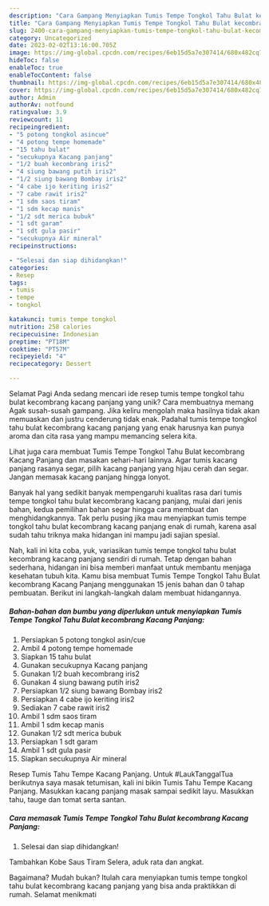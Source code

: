 ```yaml
---
description: "Cara Gampang Menyiapkan Tumis Tempe Tongkol Tahu Bulat kecombrang Kacang Panjang yang Lezat, Mengugah Selera"
title: "Cara Gampang Menyiapkan Tumis Tempe Tongkol Tahu Bulat kecombrang Kacang Panjang yang Lezat, Mengugah Selera"
slug: 2400-cara-gampang-menyiapkan-tumis-tempe-tongkol-tahu-bulat-kecombrang-kacang-panjang-yang-lezat-mengugah-selera
category: Uncategorized
date: 2023-02-02T13:16:00.705Z
image: https://img-global.cpcdn.com/recipes/6eb15d5a7e307414/680x482cq70/tumis-tempe-tongkol-tahu-bulat-kecombrang-kacang-panjang-foto-resep-utama.jpg
hideToc: false
enableToc: true
enableTocContent: false
thumbnail: https://img-global.cpcdn.com/recipes/6eb15d5a7e307414/680x482cq70/tumis-tempe-tongkol-tahu-bulat-kecombrang-kacang-panjang-foto-resep-utama.jpg
cover: https://img-global.cpcdn.com/recipes/6eb15d5a7e307414/680x482cq70/tumis-tempe-tongkol-tahu-bulat-kecombrang-kacang-panjang-foto-resep-utama.jpg
author: Admin
authorAv: notfound
ratingvalue: 3.9
reviewcount: 11
recipeingredient:
- "5 potong tongkol asincue"
- "4 potong tempe homemade"
- "15 tahu bulat"
- "secukupnya Kacang panjang"
- "1/2 buah kecombrang iris2"
- "4 siung bawang putih iris2"
- "1/2 siung bawang Bombay iris2"
- "4 cabe ijo keriting iris2"
- "7 cabe rawit iris2"
- "1 sdm saos tiram"
- "1 sdm kecap manis"
- "1/2 sdt merica bubuk"
- "1 sdt garam"
- "1 sdt gula pasir"
- "secukupnya Air mineral"
recipeinstructions:

- "Selesai dan siap dihidangkan!"
categories:
- Resep
tags:
- tumis
- tempe
- tongkol

katakunci: tumis tempe tongkol 
nutrition: 258 calories
recipecuisine: Indonesian
preptime: "PT18M"
cooktime: "PT57M"
recipeyield: "4"
recipecategory: Dessert

---
```



Selamat Pagi Anda sedang mencari ide resep tumis tempe tongkol tahu bulat kecombrang kacang panjang yang unik? Cara membuatnya memang Agak susah-susah gampang. Jika keliru mengolah maka hasilnya tidak akan memuaskan dan justru cenderung tidak enak. Padahal tumis tempe tongkol tahu bulat kecombrang kacang panjang yang enak harusnya kan punya aroma dan cita rasa yang mampu memancing selera kita.


Lihat juga cara membuat Tumis Tempe Tongkol Tahu Bulat kecombrang Kacang Panjang dan masakan sehari-hari lainnya. Agar tumis kacang panjang rasanya segar, pilih kacang panjang yang hijau cerah dan segar. Jangan memasak kacang panjang hingga lonyot.

Banyak hal yang sedikit banyak mempengaruhi kualitas rasa dari tumis tempe tongkol tahu bulat kecombrang kacang panjang, mulai dari jenis bahan, kedua pemilihan bahan segar hingga cara membuat dan menghidangkannya. Tak perlu pusing jika mau menyiapkan tumis tempe tongkol tahu bulat kecombrang kacang panjang enak di rumah, karena asal sudah tahu triknya maka hidangan ini mampu jadi sajian spesial.


Nah, kali ini kita coba, yuk, variasikan tumis tempe tongkol tahu bulat kecombrang kacang panjang sendiri di rumah. Tetap dengan bahan sederhana, hidangan ini bisa memberi manfaat untuk membantu menjaga kesehatan tubuh kita. Kamu bisa membuat Tumis Tempe Tongkol Tahu Bulat kecombrang Kacang Panjang menggunakan 15 jenis bahan dan 0 tahap pembuatan. Berikut ini langkah-langkah dalam membuat hidangannya.

<!--inarticleads1-->

##### Bahan-bahan dan bumbu yang diperlukan untuk menyiapkan Tumis Tempe Tongkol Tahu Bulat kecombrang Kacang Panjang:

1. Persiapkan 5 potong tongkol asin/cue
1. Ambil 4 potong tempe homemade
1. Siapkan 15 tahu bulat
1. Gunakan secukupnya Kacang panjang
1. Gunakan 1/2 buah kecombrang iris2
1. Gunakan 4 siung bawang putih iris2
1. Persiapkan 1/2 siung bawang Bombay iris2
1. Persiapkan 4 cabe ijo keriting iris2
1. Sediakan 7 cabe rawit iris2
1. Ambil 1 sdm saos tiram
1. Ambil 1 sdm kecap manis
1. Gunakan 1/2 sdt merica bubuk
1. Persiapkan 1 sdt garam
1. Ambil 1 sdt gula pasir
1. Siapkan secukupnya Air mineral


Resep Tumis Tahu Tempe Kacang Panjang. Untuk #LaukTanggalTua berikutnya saya masak tetumisan, kali ini bikin Tumis Tahu Tempe Kacang Panjang. Masukkan kacang panjang masak sampai sedikit layu. Masukkan tahu, tauge dan tomat serta santan. 

<!--inarticleads2-->

##### Cara memasak Tumis Tempe Tongkol Tahu Bulat kecombrang Kacang Panjang:


1. Selesai dan siap dihidangkan!

Tambahkan Kobe Saus Tiram Selera, aduk rata dan angkat. 

Bagaimana? Mudah bukan? Itulah cara menyiapkan tumis tempe tongkol tahu bulat kecombrang kacang panjang yang bisa anda praktikkan di rumah. Selamat menikmati
